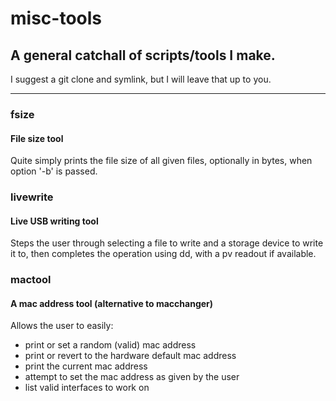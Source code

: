 # misc-tools
## A general catchall of scripts/tools I make.

I suggest a git clone and symlink, but I will leave that up to you.

***

### fsize

#### File size tool

Quite simply prints the file size of all given files, optionally in bytes, when option '-b' is passed.

### livewrite

#### Live USB writing tool

Steps the user through selecting a file to write and a storage device to write it to, then completes the operation using dd, with a pv readout if available.

### mactool

#### A mac address tool (alternative to macchanger)

Allows the user to easily:
* print or set a random (valid) mac address
* print or revert to the hardware default mac address
* print the current mac address
* attempt to set the mac address as given by the user
* list valid interfaces to work on
